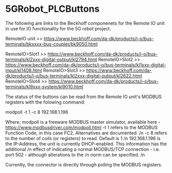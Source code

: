 # 5GRobot_PLCButtons

The following are links to the Beckhoff componenets for the Remote IO unit in use for IO functionality
for the 5G robot project.

RemoteIO unit >> https://www.beckhoff.com/da-dk/products/i-o/bus-terminals/bkxxxx-bus-coupler/bk9050.html

RemoteIO>Slot1 >> https://www.beckhoff.com/da-dk/products/i-o/bus-terminals/kl2xxx-digital-output/kl2794.html
RemoteIO>Slot2 >> https://www.beckhoff.com/da-dk/products/i-o/bus-terminals/kl1xxx-digital-input/kl1408.html
RemoteIO>Slot3 >> https://www.beckhoff.com/da-dk/products/i-o/bus-terminals/kl2xxx-digital-output/kl2622.html
RemoteIO>Slot4 >> https://www.beckhoff.com/da-dk/products/i-o/bus-terminals/kl9xxx-system/kl9010.html

The status of the buttons can be read from the Remote IO unit's MODBUS registers with the folowing command:

modpoll -t 1 -c 8 192.168.1.196

Where;    modpoll is a freeware MODBUS master simulator, available here - https://www.modbusdriver.com/modpoll.html
          -t 1  refers to the MODBUS Function Code, in this case FC2. Alternatives are documented. /n
          -c 8  refers to the number of coils (or registers) to read. Default is 1 /n
          192.168.1.196 is the IP-Address, the unit is currently DHCP-enabled. This information has the additional /n 
              effect of indicating a normal MODBUS/TCP connection - i.e. port 502 - although alterations to the /n 
              norm can be specified. /n

Currently, the connector is directly through polling the MODBUS registers.
